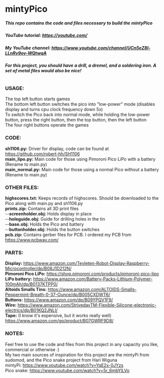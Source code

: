 # **mintyPico**
##### This repo contains the code and files necessary to build the mintyPico <br/>
##### YouTube tutorial: https://youtube.com/ <br/>
##### My YouTube channel: https://www.youtube.com/channel/UCn5eZ8l-LLnRv9ov-WQtwqA
##### For this project, you should have a drill, a dremel, and a soldering iron. A set of metal files would also be nice! <br/>
#

### **USAGE:**<br/>
The top left button starts games <br/>
The bottom left button switches the pico into "low-power" mode (disables display and turns cpu clock frequency down 5x) <br/>
To switch the Pico back into normal mode, while holding the low-power button, press the right button, then the top button, then the left button <br/>
The four right buttons operate the games <br/>

### **CODE:** <br/>
**sh1106.py:** Driver for display, code can be found at https://github.com/robert-hh/SH1106 <br/>
**main_lipo.py:** Main code for those using Pimoroni Pico LiPo with a battery (Rename to main.py) <br/>
**main_normal.py:** Main code for those using a normal Pico without a battery (Rename to main.py) <br/>

### **OTHER FILES:** <br/>
**highscores.txt:** Keeps records of highscores. Should be downloaded to the Pico along with main.py and sh1106.py <br/>
**prints.zip:** Contains all 3D print files <br/>
--**screenholder.obj:** Holds display in place <br/>
--**holeguide.obj:** Guide for drilling holes in the tin <br/>
--**base.obj:** Holds the Pico and battery <br/>
--**buttonholder.obj:** Holds the button switches <br/>
**pcb.zip:** Contains gerber files for PCB. I ordered my PCB from https://www.pcbway.com/ <br/>

### **PARTS:** <br/>
**Display:** https://www.amazon.com/Teyleten-Robot-Display-Raspberry-Microcontroller/dp/B08J1D212N/ <br/>
**Pimoroni Pico LiPo:** https://shop.pimoroni.com/products/pimoroni-pico-lipo <br/>
**LiPo battery:** https://www.amazon.com/Battery-Packs-Lithium-Polymer-100mAh/dp/B0137KTPP0/ <br/>
**Altoids Smalls Tins:** https://www.amazon.com/ALTOIDS-Smalls-Peppermint-Breath-0-37-Ounce/dp/B005CXDWT6/ <br/>
**Buttons:** https://www.amazon.com/dp/B09YPQV1F9/ <br/>
**Wire:** https://www.amazon.com/StrivedayTM-Flexible-Silicone-electronic-electrics/dp/B01KQ2JNLI/ <br/>
**Tape:** (I know it's expensive, but it works really well) https://www.amazon.com/gp/product/B07GWRF9D8/ <br/>

### **NOTES:** <br/>
Feel free to use the code and files from this project in any capacity you like, commercial or otherwise :) <br/>
My two main sources of inspiration for this project are the mintyPi from sudomod, and the Pico snake project from Hari Wiguna <br/>
mintyPi: https://www.youtube.com/watch?v=YqE2x-0JYzs <br/>
Pico snake: https://www.youtube.com/watch?v=5r_6mbYlLVo <br/>
